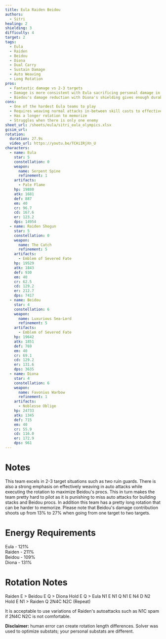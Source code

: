 ```yaml
---
title: Eula Raiden Beidou
authors:
  - Sitri
healing: 2
shielding: 3
difficulty: 4
target: 2
tags:
  - Eula
  - Raiden
  - Beidou
  - Diona
  - Dual Carry
  - Sustain Damage
  - Auto Weaving
  - Long Rotation
pros:
  - Fantastic damage vs 2-3 targets
  - Damage is more consistent with Eula sacrificing personal damage in exchange for Beidou's contribution
  - Biedou's damage reduction with Diona's shielding gives enough durability to face tank most enemies 
cons:
  - One of the hardest Eula teams to play
  - Requires weaving normal attacks in-between skill casts to effectively use Beidou's damage
  - Has a longer rotation to memorize
  - Struggles when there is only one enemy
sheet_url: /sheets/eula/sitri_eula_olympics.xlsx
gcsim_url: 
rotation:
  duration: 27.9s
  video_url: https://youtu.be/TCHiIRjXn_U
characters:
  - name: Eula
    star: 5
    constellation: 0
    weapon:
      name: Serpent Spine
      refinement: 1
    artifacts:
      - Pale Flame
    hp: 19880
    atk: 1681
    def: 887
    em: 40
    cr: 96.7
    cd: 167.6
    er: 123.2
    dps: 14954
  - name: Raiden Shogun
    star: 5
    constellation: 0
    weapon:
      name: The Catch
      refinement: 5
    artifacts:
      - Emblem of Severed Fate
    hp: 19529
    atk: 1843
    def: 930
    em: 40
    cr: 62.5
    cd: 129.2
    er: 212.7
    dps: 7417
  - name: Beidou
    star: 4
    constellation: 6
    weapon:
      name: Luxurious Sea-Lord
      refinement: 5
    artifacts:
      - Emblem of Severed Fate
    hp: 19642
    atk: 1851
    def: 769
    em: 40
    cr: 69.1
    cd: 129.2
    er: 131.6
    dps: 3635
  - name: Diona
    star: 4
    constellation: 6
    weapon:
      name: Favonius Warbow
      refinement: 1
    artifacts:
      - Noblesse Oblige
    hp: 24733
    atk: 1345
    def: 715
    em: 40
    cr: 55.9
    cd: 116.0
    er: 172.9
    dps: 961
---
```


# **Notes**
This team excels in 2-3 target situations such as two ruin guards. There is also a strong emphasis on effectively weaving in auto attacks while executing the rotation to maximize Beidou's procs. This in turn makes the team pretty hard to pilot as it is punishing to miss auto attacks for building stacks and Beidou procs. In addition this team has a pretty long rotation that can be harder to memorize. Please note that Beidou's damage contribution shoots up from 13% to 27% when going from one target to two targets.

# **Energy Requirements**
Eula - 121%  
Raiden - 211%    
Beidou - 109%  
Diona - 131%  

# **Rotation Notes**
Raiden E > Beidou E Q > Diona Hold E Q > Eula N1 E N1 Q N1 E N4 D N2 Hold E N1 > Raiden Q 2N4C N2C  (Repeat)

It is acceptable to use variations of Raiden's autoattacks such as N1C spam if 2N4C N2C is not comfortable. 

**Disclaimer:** human error can create rotation length differences. Solver was used to optimize substats; your personal substats are different.
